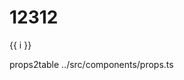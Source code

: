 # 12312

<ButtonSfc msg="Vite + Vue" />

<span v-for="i in 3">{{ i }}</span>





props2table ../src/components/props.ts
